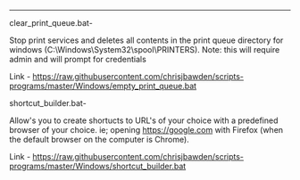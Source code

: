 
-----------------------------------------


clear_print_queue.bat-

Stop print services and deletes all contents in the print queue directory for windows (C:\Windows\System32\spool\PRINTERS). Note: this will require admin and will prompt for credentials



Link - https://raw.githubusercontent.com/chrisjbawden/scripts-programs/master/Windows/empty_print_queue.bat

shortcut_builder.bat-

Allow's you to create shortucts to URL's of your choice with a predefined browser of your choice. ie; opening https://google.com with Firefox (when the default browser on the computer is Chrome).



Link - https://raw.githubusercontent.com/chrisjbawden/scripts-programs/master/Windows/shortcut_builder.bat
